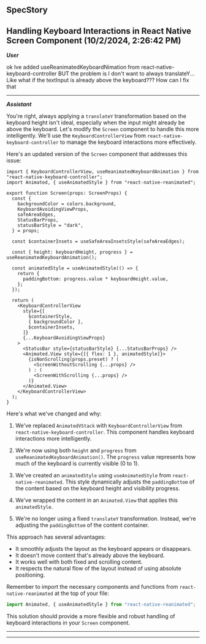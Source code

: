 ## SpecStory

## Handling Keyboard Interactions in React Native Screen Component (10/2/2024, 2:26:42 PM)

_**User**_

ok Ive added useReanimatedKeyboardNimation from react-native-keyboard-controller BUT the problem is I don't want to always translateY... Like what if the textInput is already above the keyboard??? How can I fix that

---

_**Assistant**_

You're right, always applying a `translateY` transformation based on the keyboard height isn't ideal, especially when the input might already be above the keyboard. Let's modify the `Screen` component to handle this more intelligently. We'll use the `KeyboardControllerView` from `react-native-keyboard-controller` to manage the keyboard interactions more effectively.

Here's an updated version of the `Screen` component that addresses this issue:

```typescript:components/Screen/Screen.tsx
import { KeyboardControllerView, useReanimatedKeyboardAnimation } from "react-native-keyboard-controller";
import Animated, { useAnimatedStyle } from "react-native-reanimated";

export function Screen(props: ScreenProps) {
  const {
    backgroundColor = colors.background,
    KeyboardAvoidingViewProps,
    safeAreaEdges,
    StatusBarProps,
    statusBarStyle = "dark",
  } = props;

  const $containerInsets = useSafeAreaInsetsStyle(safeAreaEdges);

  const { height: keyboardHeight, progress } = useReanimatedKeyboardAnimation();

  const animatedStyle = useAnimatedStyle(() => {
    return {
      paddingBottom: progress.value * keyboardHeight.value,
    };
  });

  return (
    <KeyboardControllerView
      style={[
        $containerStyle,
        { backgroundColor },
        $containerInsets,
      ]}
      {...KeyboardAvoidingViewProps}
    >
      <StatusBar style={statusBarStyle} {...StatusBarProps} />
      <Animated.View style={[{ flex: 1 }, animatedStyle]}>
        {isNonScrolling(props.preset) ? (
          <ScreenWithoutScrolling {...props} />
        ) : (
          <ScreenWithScrolling {...props} />
        )}
      </Animated.View>
    </KeyboardControllerView>
  );
}
```

Here's what we've changed and why:

1. We've replaced `AnimatedVStack` with `KeyboardControllerView` from `react-native-keyboard-controller`. This component handles keyboard interactions more intelligently.

2. We're now using both `height` and `progress` from `useReanimatedKeyboardAnimation()`. The `progress` value represents how much of the keyboard is currently visible (0 to 1).

3. We've created an `animatedStyle` using `useAnimatedStyle` from `react-native-reanimated`. This style dynamically adjusts the `paddingBottom` of the content based on the keyboard height and visibility progress.

4. We've wrapped the content in an `Animated.View` that applies this `animatedStyle`.

5. We're no longer using a fixed `translateY` transformation. Instead, we're adjusting the `paddingBottom` of the content container.

This approach has several advantages:

- It smoothly adjusts the layout as the keyboard appears or disappears.
- It doesn't move content that's already above the keyboard.
- It works well with both fixed and scrolling content.
- It respects the natural flow of the layout instead of using absolute positioning.

Remember to import the necessary components and functions from `react-native-reanimated` at the top of your file:

```typescript
import Animated, { useAnimatedStyle } from "react-native-reanimated";
```

This solution should provide a more flexible and robust handling of keyboard interactions in your `Screen` component.

---



---

